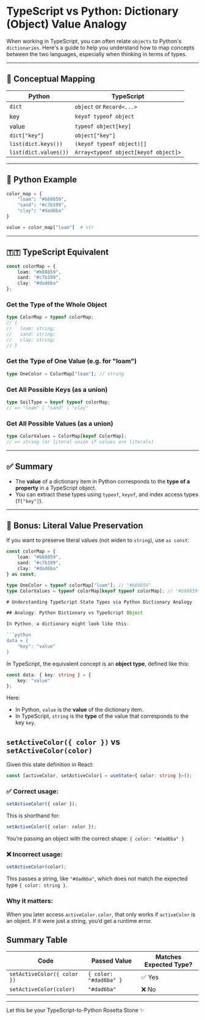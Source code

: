 # TypeScript vs Python: Dictionary (Object) Value Analogy

When working in TypeScript, you can often relate `objects` to Python's `dictionaries`. Here's a guide to help you understand how to map concepts between the two languages, especially when thinking in terms of types.

---

## 🔄 Conceptual Mapping

| Python                     | TypeScript                         |
|---------------------------|-------------------------------------|
| `dict`                    | `object` or `Record<...>`           |
| key                       | `keyof typeof object`               |
| value                     | `typeof object[key]`                |
| `dict["key"]`             | `object["key"]`                     |
| `list(dict.keys())`       | `(keyof typeof object)[]`           |
| `list(dict.values())`     | `Array<typeof object[keyof object]>` |

---

## 🐍 Python Example

```python
color_map = {
    "loam": "#b88859",
    "sand": "#c7b199",
    "clay": "#dad6ba"
}

value = color_map["loam"]  # str
```

---

## 🇹🇹 TypeScript Equivalent

```ts
const colorMap = {
    loam: "#b88859",
    sand: "#c7b199",
    clay: "#dad6ba"
};
```

### Get the Type of the Whole Object

```ts
type ColorMap = typeof colorMap;
// {
//   loam: string;
//   sand: string;
//   clay: string;
// }
```

### Get the Type of One Value (e.g. for "loam")

```ts
type OneColor = ColorMap["loam"]; // string
```

### Get All Possible Keys (as a union)

```ts
type SoilType = keyof typeof colorMap;
// => "loam" | "sand" | "clay"
```

### Get All Possible Values (as a union)

```ts
type ColorValues = ColorMap[keyof ColorMap];
// => string (or literal union if values are literals)
```

---

## ✅ Summary

- The **value** of a dictionary item in Python corresponds to the **type of a property** in a TypeScript object.
- You can extract these types using `typeof`, `keyof`, and index access types (`T["key"]`).

---

## 🧠 Bonus: Literal Value Preservation

If you want to preserve literal values (not widen to `string`), use `as const`:

```ts
const colorMap = {
    loam: "#b88859",
    sand: "#c7b199",
    clay: "#dad6ba"
} as const;

type OneColor = typeof colorMap["loam"]; // "#b88859"
type ColorValues = typeof colorMap[keyof typeof colorMap]; // "#b88859" | "#c7b199" | "#dad6ba"

# Understanding TypeScript State Types via Python Dictionary Analogy

## Analogy: Python Dictionary vs TypeScript Object

In Python, a dictionary might look like this:

```python
data = {
    "key": "value"
}
```

In TypeScript, the equivalent concept is an **object type**, defined like this:

```ts
const data: { key: string } = {
    key: "value"
};
```

Here:
- In Python, `value` is the **value** of the dictionary item.
- In TypeScript, `string` is the **type** of the value that corresponds to the key `key`.

## `setActiveColor({ color })` vs `setActiveColor(color)`

Given this state definition in React:

```ts
const [activeColor, setActiveColor] = useState<{ color: string }>();
```

### ✅ Correct usage:
```ts
setActiveColor({ color });
```
This is shorthand for:
```ts
setActiveColor({ color: color });
```
You’re passing an object with the correct shape: `{ color: "#dad6ba" }`

### ❌ Incorrect usage:
```ts
setActiveColor(color);
```
This passes a string, like `"#dad6ba"`, which does not match the expected type `{ color: string }`.

### Why it matters:
When you later access `activeColor.color`, that only works if `activeColor` is an object. If it were just a string, you’d get a runtime error.

## Summary Table

| Code                         | Passed Value             | Matches Expected Type? |
|------------------------------|--------------------------|-------------------------|
| `setActiveColor({ color })` | `{ color: "#dad6ba" }`   | ✅ Yes                  |
| `setActiveColor(color)`     | `"#dad6ba"`              | ❌ No                   |

---

Let this be your TypeScript-to-Python Rosetta Stone ✨


```
